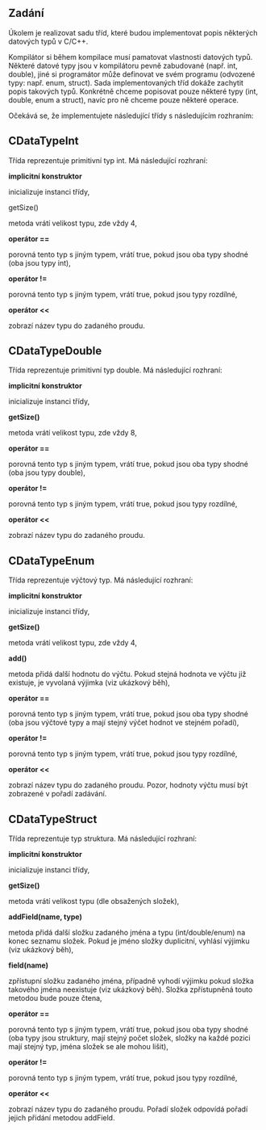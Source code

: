 ## Zadání

Úkolem je realizovat sadu tříd, které budou implementovat popis některých datových typů v C/C++.

Kompilátor si během kompilace musí pamatovat vlastnosti datových typů. Některé datové typy jsou v kompilátoru pevně zabudované (např. int, double), jiné si programátor může definovat ve svém programu (odvozené typy: např. enum, struct). Sada implementovaných tříd dokáže zachytit popis takových typů. Konkrétně chceme popisovat pouze některé typy (int, double, enum a struct), navíc pro ně chceme pouze některé operace.

Očekává se, že implementujete následující třídy s následujícím rozhraním:

## CDataTypeInt

Třída reprezentuje primitivní typ int. Má následující rozhraní:

__implicitní konstruktor__

inicializuje instanci třídy,

getSize()

metoda vrátí velikost typu, zde vždy 4,

__operátor ==__

porovná tento typ s jiným typem, vrátí true, pokud jsou oba typy shodné (oba jsou typy int),

__operátor !=__

porovná tento typ s jiným typem, vrátí true, pokud jsou typy rozdílné,

__operátor <<__

zobrazí název typu do zadaného proudu.

## CDataTypeDouble

Třída reprezentuje primitivní typ double. Má následující rozhraní:

__implicitní konstruktor__

inicializuje instanci třídy,

__getSize()__

metoda vrátí velikost typu, zde vždy 8,

__operátor ==__

porovná tento typ s jiným typem, vrátí true, pokud jsou oba typy shodné (oba jsou typy double),

__operátor !=__

porovná tento typ s jiným typem, vrátí true, pokud jsou typy rozdílné,

__operátor <<__

zobrazí název typu do zadaného proudu.

## CDataTypeEnum

Třída reprezentuje výčtový typ. Má následující rozhraní:

__implicitní konstruktor__

inicializuje instanci třídy,

__getSize()__

metoda vrátí velikost typu, zde vždy 4,

__add()__

metoda přidá další hodnotu do výčtu. Pokud stejná hodnota ve výčtu již existuje, je vyvolaná výjimka (viz ukázkový běh),

__operátor ==__

porovná tento typ s jiným typem, vrátí true, pokud jsou oba typy shodné (oba jsou výčtové typy a mají stejný výčet hodnot ve stejném pořadí),

__operátor !=__

porovná tento typ s jiným typem, vrátí true, pokud jsou typy rozdílné,

__operátor <<__

zobrazí název typu do zadaného proudu. Pozor, hodnoty výčtu musí být zobrazené v pořadí zadávání.

## CDataTypeStruct

Třída reprezentuje typ struktura. Má následující rozhraní:

__implicitní konstruktor__

inicializuje instanci třídy,

__getSize()__

metoda vrátí velikost typu (dle obsažených složek),

__addField(name, type)__

metoda přidá další složku zadaného jména a typu (int/double/enum) na konec seznamu složek. Pokud je jméno složky duplicitní, vyhlásí výjimku (viz ukázkový běh),

__field(name)__

zpřístupní složku zadaného jména, případně vyhodí výjimku pokud složka takového jména neexistuje (viz ukázkový běh). Složka zpřístupněná touto metodou bude pouze čtena,

__operátor ==__

porovná tento typ s jiným typem, vrátí true, pokud jsou oba typy shodné (oba typy jsou struktury, mají stejný počet složek, složky na každé pozici mají stejný typ, jména složek se ale mohou lišit),

__operátor !=__

porovná tento typ s jiným typem, vrátí true, pokud jsou typy rozdílné,

__operátor <<__

zobrazí název typu do zadaného proudu. Pořadí složek odpovídá pořadí jejich přidání metodou addField.

